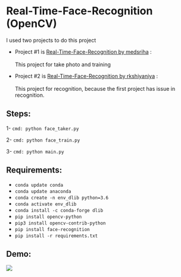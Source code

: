 # Real-Time-Face-Recognition (OpenCV)

I used two projects to do this project

- Project #1 is [Real-Time-Face-Recognition by medsriha](https://github.com/medsriha/Real-Time-Face-Recognition) :
  </br>  
  This project for take photo and training
  
- Project #2 is [Real-Time-Face-Recognition by rkshiyaniya](https://github.com/rkshiyaniya/Real-Time-Face-Recognition) :
  </br>  
  This project for recognition, because the first project has issue in recognition.
  
## Steps:

1- `cmd: python face_taker.py`

2- `cmd: python face_train.py`

3- `cmd: python main.py`

## Requirements:
  
- `conda update conda`
- `conda update anaconda`
- `conda create -n env_dlib python=3.6`
- `conda activate env_dlib`
- `conda install -c conda-forge dlib`
- `pip install opencv-python`
- `pip3 install opencv-contrib-python`
- `pip install face-recognition`
- `pip install -r requirements.txt`

## Demo:
<img src = 'Demo.gif'>
